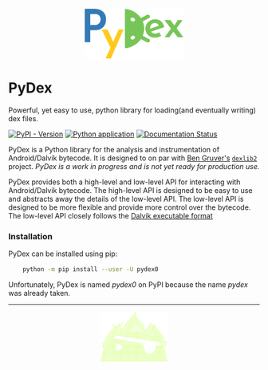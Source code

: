 <div align="center" style="margin: 25px;">
<img height="100px" src="source/_static/logo.png"/>
</div>

# PyDex
Powerful, yet easy to use, python library for loading(and eventually writing) dex files.

[![PyPI - Version](https://img.shields.io/pypi/v/pydex0)](https://pypi.org/project/pydex0/)
[![Python application](https://github.com/yntha/pydex0/actions/workflows/run-tests.yml/badge.svg)](https://github.com/yntha/pydex0/actions/workflows/run-tests.yml)
[![Documentation Status](https://readthedocs.org/projects/pydex/badge/?version=latest)](https://pydex.readthedocs.io/en/latest/?badge=latest)

PyDex is a Python library for the analysis and instrumentation of Android/Dalvik bytecode. It is designed to on par with [Ben Gruver's](https://github.com/JesusFreke>) [`dexlib2`](https://github.com/JesusFreke/smali/tree/master/dexlib2) project. *PyDex is a work in progress and is not yet ready for production use.*

PyDex provides both a high-level and low-level API for interacting with Android/Dalvik bytecode. The high-level API is designed to be easy to use and abstracts away the details of the low-level API. The low-level API is designed to be more flexible and provide more control over the bytecode. The low-level API closely follows the [Dalvik executable format](https://source.android.com/docs/core/runtime/dex-format)

### Installation
PyDex can be installed using pip:
```bash
    python -m pip install --user -U pydex0
```

Unfortunately, PyDex is named *pydex0* on PyPI because the name *pydex* was already taken.

---

<div align="center">
<img height="100px" src="source/_static/firedroid.png"/>
</div>